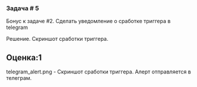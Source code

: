 ### Задача # 5 ###

Бонус к задаче #2. Сделать уведомление о сработке триггера в telegram

Решение. Скриншот сработки триггера.

Оценка:1
-------------------------

telegram_alert.png - Скриншот сработки триггера. Алерт отправляется в телеграм.

